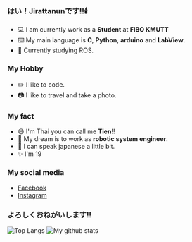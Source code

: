 ### はい！Jirattanunです‼🕯️ 

- 💻 I am currently work as a **Student** at **FIBO KMUTT**
- ⌨️ My main language is **C**, **Python**, **arduino** and **LabView**. 
- 🤖 Currently studying ROS.

### My Hobby

- ✏️ I like to code.
- 📷 I like to travel and take a photo.

### My fact

- 😄 I'm Thai you can call me **Tien**!!
- 🎏 My dream is to work as **robotic system engineer**.
- 💬 I can speak japanese a little bit. 
- ✨ I'm 19

### My social media

  - [Facebook](https://www.facebook.com/jirattanun.leeudomwong/)
  - [Instagram](https://www.instagram.com/5469656d/)

### よろしくおねがいします!!

![Top Langs](https://github-readme-stats.vercel.app/api/top-langs/?username=Tien-jirattanun)
![My github stats](https://github-readme-stats.vercel.app/api?username=Tien-jirattanun&show_icons=true)
